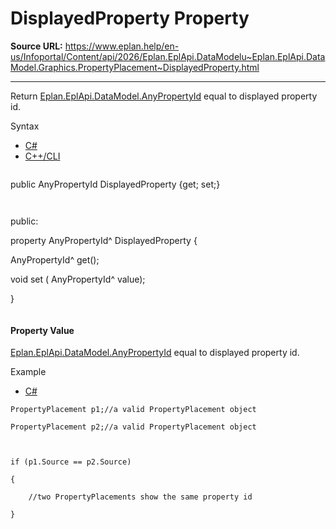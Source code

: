 # DisplayedProperty Property

**Source URL:** https://www.eplan.help/en-us/Infoportal/Content/api/2026/Eplan.EplApi.DataModelu~Eplan.EplApi.DataModel.Graphics.PropertyPlacement~DisplayedProperty.html

---

Return [Eplan.EplApi.DataModel.AnyPropertyId](Eplan.EplApi.DataModelu~Eplan.EplApi.DataModel.AnyPropertyId.html) equal to displayed property id.

Syntax

- [C#](#i-syntax-CS)
- [C++/CLI](#i-syntax-CPP2005)

```
```
public AnyPropertyId DisplayedProperty {get; set;}
```
```

```
```
public:

property AnyPropertyId^ DisplayedProperty {

   AnyPropertyId^ get();

   void set (    AnyPropertyId^ value);

}
```
```

#### Property Value

[Eplan.EplApi.DataModel.AnyPropertyId](Eplan.EplApi.DataModelu~Eplan.EplApi.DataModel.AnyPropertyId.html) equal to displayed property id.

Example

- [C#](#i-tab-content-4f721071-5552-4940-b822-a7a195f8d651)

```
PropertyPlacement p1;//a valid PropertyPlacement object

PropertyPlacement p2;//a valid PropertyPlacement object



if (p1.Source == p2.Source)

{

	//two PropertyPlacements show the same property id

}
```
